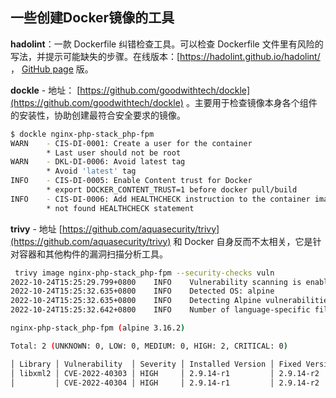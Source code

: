 ## 一些创建Docker镜像的工具

**hadolint**：一款 Dockerfile 纠错检查工具。可以检查 Dockerfile 文件里有风险的写法，并提示可能缺失的步骤。在线版本：[https://hadolint.github.io/hadolint/ ， [GitHub page](https://github.com/hadolint/hadolint) 版。

**dockle** - 地址： [https://github.com/goodwithtech/dockle](https://github.com/goodwithtech/dockle) 。主要用于检查镜像本身各个组件的安装性，协助创建最符合安全要求的镜像。

```bash
$ dockle nginx-php-stack_php-fpm
WARN    - CIS-DI-0001: Create a user for the container
        * Last user should not be root
WARN    - DKL-DI-0006: Avoid latest tag
        * Avoid 'latest' tag
INFO    - CIS-DI-0005: Enable Content trust for Docker
        * export DOCKER_CONTENT_TRUST=1 before docker pull/build
INFO    - CIS-DI-0006: Add HEALTHCHECK instruction to the container image
        * not found HEALTHCHECK statement
```
**trivy** -  地址 [https://github.com/aquasecurity/trivy](https://github.com/aquasecurity/trivy) 和 Docker 自身反而不太相关，它是针对容器和其他构件的漏洞扫描分析工具。

```bash
 trivy image nginx-php-stack_php-fpm --security-checks vuln
2022-10-24T15:25:29.799+0800    INFO    Vulnerability scanning is enabled
2022-10-24T15:25:32.635+0800    INFO    Detected OS: alpine
2022-10-24T15:25:32.635+0800    INFO    Detecting Alpine vulnerabilities...
2022-10-24T15:25:32.642+0800    INFO    Number of language-specific files: 0

nginx-php-stack_php-fpm (alpine 3.16.2)

Total: 2 (UNKNOWN: 0, LOW: 0, MEDIUM: 0, HIGH: 2, CRITICAL: 0)

│ Library │ Vulnerability  │ Severity │ Installed Version │ Fixed Version │ Title│
│ libxml2 │ CVE-2022-40303 │ HIGH     │ 2.9.14-r1         │ 2.9.14-r2     │ libxml2: integer overflows with XML_PARSE_HUGE         │https://avd.aquasec.com/nvd/cve-2022-40303                 
│         │ CVE-2022-40304 │ HIGH     │ 2.9.14-r1         │ 2.9.14-r2     │ libxml2: dict corruption caused by entity reference cycles │https://avd.aquasec.com/nvd/cve-2022-40304  │

```